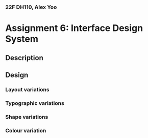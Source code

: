 ### 22F DH110, Alex Yoo 
# Assignment 6: Interface Design System

## Description 

## Design 
### Layout variations 

### Typographic variations

### Shape variations

### Colour variation 

